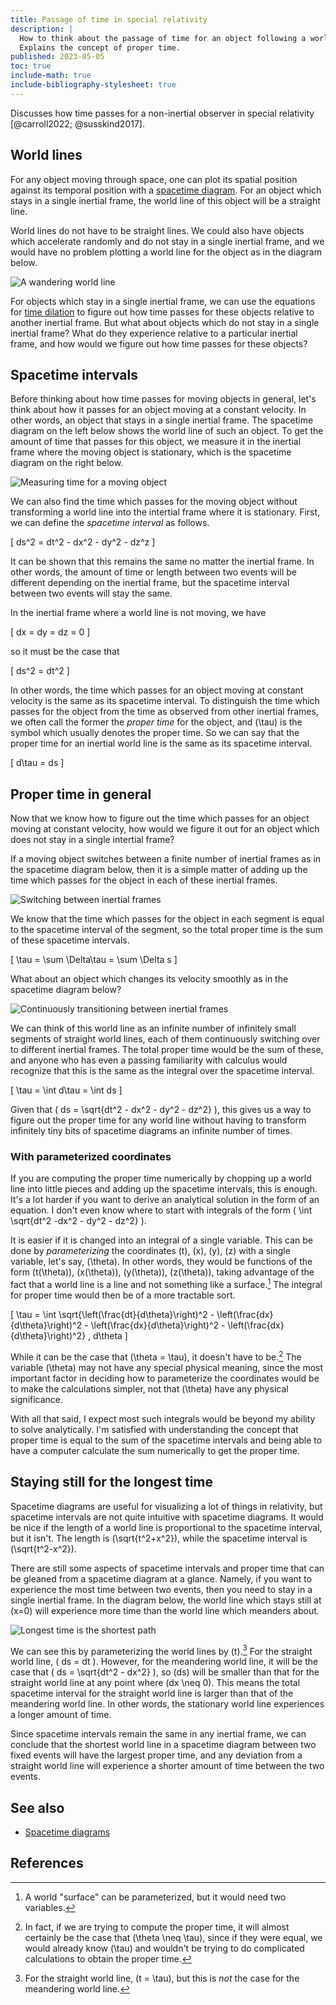 ```yaml
---
title: Passage of time in special relativity
description: |
  How to think about the passage of time for an object following a world line.
  Explains the concept of proper time.
published: 2023-05-05
toc: true
include-math: true
include-bibliography-stylesheet: true
---
```


Discusses how time passes for a non-inertial observer in special relativity [@carroll2022; @susskind2017].

## World lines

For any object moving through space, one can plot its spatial position
against its temporal position with a [spacetime diagram].
For an object which stays in a single inertial frame,
the world line of this object will be a straight line.

World lines do not have to be straight lines.
We could also have objects which accelerate randomly and do not stay in
a single inertial frame, and we would have no problem plotting a world line
for the object as in the diagram below.

![A wandering world line](/diagrams/article/relativity/proper-time/random-line.svg)

For objects which stay in a single inertial frame, we can use the equations
for [time dilation] to figure out how time passes for these objects
relative to another inertial frame.  But what about objects which do not
stay in a single inertial frame?  What do they experience relative to
a particular inertial frame, and how would we figure out how time passes
for these objects?

[spacetime diagram]: /article/physics/relativity/spacetime-diagrams
[time dilation]: /article/physics/relativity/spacetime-diagrams#time-dilation

## Spacetime intervals

Before thinking about how time passes for moving objects in general,
let's think about how it passes for an object moving at a constant velocity.
In other words, an object that stays in a single inertial frame.
The spacetime diagram on the left below shows the world line of such an object.
To get the amount of time that passes for this object,
we measure it in the inertial frame where the moving object is stationary,
which is the spacetime diagram on the right below.

![Measuring time for a moving object](/diagrams/article/relativity/proper-time/measuring-time.svg)

We can also find the time which passes for the moving object without transforming
a world line into the intertial frame where it is stationary.
First, we can define the _spacetime interval_ as follows.

\[ ds^2 = dt^2 - dx^2 - dy^2 - dz^z \]

It can be shown that this remains the same no matter the inertial frame.
In other words, the amount of time or length between two events will be
different depending on the inertial frame, but the spacetime interval
between two events will stay the same.

In the inertial frame where a world line is not moving, we have

\[ dx = dy = dz = 0 \]

so it must be the case that

\[ ds^2 = dt^2 \]

In other words, the time which passes for an object moving at constant velocity
is the same as its spacetime interval.  To distinguish the time which passes for
the object from the time as observed from other inertial frames,
we often call the former the _proper time_ for the object,
and \(\tau\) is the symbol which usually denotes the proper time.
So we can say that the proper time for an inertial world line
is the same as its spacetime interval.

\[ d\tau = ds \]

## Proper time in general

Now that we know how to figure out the time which passes for an object
moving at constant velocity, how would we figure it out for an object
which does not stay in a single intertial frame?

If a moving object switches between a finite number of inertial frames as
in the spacetime diagram below, then it is a simple matter of adding up
the time which passes for the object in each of these inertial frames.

![Switching between inertial frames](/diagrams/article/relativity/proper-time/discrete-lines.svg)

We know that the time which passes for the object in each segment is equal
to the spacetime interval of the segment, so the total proper time
is the sum of these spacetime intervals.

\[ \tau = \sum \Delta\tau = \sum \Delta s \]

What about an object which changes its velocity smoothly as in the spacetime diagram below?

![Continuously transitioning between inertial frames](/diagrams/article/relativity/proper-time/continuous-line.svg)

We can think of this world line as an infinite number of infinitely small segments
of straight world lines, each of them continuously switching over to different inertial frames.
The total proper time would be the sum of these,
and anyone who has even a passing familiarity with calculus would recognize
that this is the same as the integral over the spacetime interval.

\[ \tau = \int d\tau = \int ds \]

Given that \( ds = \sqrt{dt^2 - dx^2 - dy^2 - dz^2} \),
this gives us a way to figure out the proper time for any world line
without having to transform infinitely tiny bits of spacetime diagrams
an infinite number of times.

### With parameterized coordinates

If you are computing the proper time numerically by chopping up a world line into
little pieces and adding up the spacetime intervals, this is enough.
It's a lot harder if you want to derive an analytical solution in the form of an equation.
I don't even know where to start with integrals of the form
\( \int \sqrt{dt^2 -dx^2 - dy^2 - dz^2} \).

It is easier if it is changed into an integral of a single variable.
This can be done by _parameterizing_ the coordinates \(t\), \(x\), \(y\), \(z\) with
a single variable, let's say, \(\theta\).  In other words, they would be functions
of the form \(t(\theta)\), \(x(\theta)\), \(y(\theta)\), \(z(\theta)\),
taking advantage of the fact that a world line is a line and not something like a surface.[^surface]
The integral for proper time would then be of a more tractable sort.

\[
\tau = \int \sqrt{\left(\frac{dt}{d\theta}\right)^2 -
                  \left(\frac{dx}{d\theta}\right)^2 -
                  \left(\frac{dx}{d\theta}\right)^2 -
                  \left(\frac{dx}{d\theta}\right)^2} \, d\theta
\]

While it can be the case that \(\theta = \tau\), it doesn't have to be.[^proper-time-parameter]
The variable \(\theta\) may not have any special physical meaning,
since the most important factor in deciding how to parameterize the coordinates
would be to make the calculations simpler, not that \(\theta\) have any
physical significance.

With all that said, I expect most such integrals would be beyond my ability to solve analytically.
I'm satisfied with understanding the concept that proper time
is equal to the sum of the spacetime intervals and being able
to have a computer calculate the sum numerically to get the proper time.

[^surface]: A world "surface" can be parameterized, but it would need two variables.

[^proper-time-parameter]: In fact, if we are trying to compute the proper time,
  it will almost certainly be the case that \(\theta \neq \tau\),
  since if they were equal, we would already know \(\tau\)
  and wouldn't be trying to do complicated calculations to obtain the proper time.

## Staying still for the longest time

Spacetime diagrams are useful for visualizing a lot of things in relativity,
but spacetime intervals are not quite intuitive with spacetime diagrams.
It would be nice if the length of a world line is proportional to the
spacetime interval, but it isn't.  The length is \(\sqrt{t^2+x^2}\),
while the spacetime interval is \(\sqrt{t^2-x^2}\).

There are still some aspects of spacetime intervals and proper time
that can be gleaned from a spacetime diagram at a glance.
Namely, if you want to experience the most time between two events,
then you need to stay in a single inertial frame.
In the diagram below, the world line which stays still at \(x=0\)
will experience more time than the world line which meanders about.

![Longest time is the shortest path](/diagrams/article/relativity/proper-time/longest-time.svg)

We can see this by parameterizing the world lines by \(t\).[^t]
For the straight world line, \( ds = dt \).
However, for the meandering world line, it will be the case that \( ds = \sqrt{dt^2 - dx^2} \),
so \(ds\) will be smaller than that for the straight world line at any point where \(dx \neq 0\).
This means the total spacetime interval for the straight world line is larger than
that of the meandering world line.  In other words, the stationary world line
experiences a longer amount of time.

Since spacetime intervals remain the same in any inertial frame,
we can conclude that the shortest world line in a spacetime diagram 
between two fixed events will have the largest proper time,
and any deviation from a straight world line will experience
a shorter amount of time between the two events.

[^t]: For the straight world line, \(t = \tau\), but this is _not_ the case for the meandering world line.

## See also

*   [Spacetime diagrams](/article/physics/relativity/spacetime-diagrams)

## References
